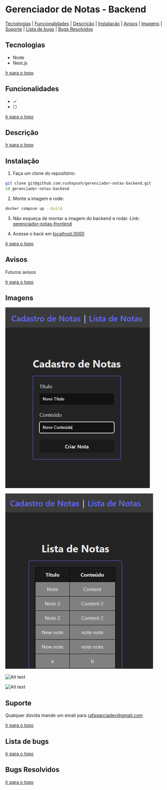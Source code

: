 # Gerenciador de Notas - Backend

[Tecnologias](#tecnologias) | [Funcionalidades](#funcionalidades) | [Descrição](#descrição) | [Instalação](#instalação) | [Avisos](#avisos) | [Imagens](#imagens) | [Suporte](#suporte) | [Lista de bugs](#lista-de-bugs) | [Bugs Resolvidos](#bugs-resolvidos)

## Tecnologias

<ul>
  <li>Node</li>
  <li>Nest.js</li>
</ul>

[Ir para o topo](#gerenciador-de-notas---backend)

## Funcionalidades

- &check; 
- &#x2610; 


[Ir para o topo](#gerenciador-de-notas---backend)

## Descrição


[Ir para o topo](#gerenciador-de-notas---backend)

## Instalação

1. Faça um clone do repositório:
```bash
git clone git@github.com:rushxpush/gerenciador-notas-backend.git
cd gerenciador-notas-backend 
```

2. Monte a imagem e rode:
```bash
docker compose up --build
```

3. Não esqueça de montar a imagem do backend e rodar. Link: [gerenciador-notas-frontend](https://github.com/rushxpush/gerenciador-notas-frontend)

4. Acesse o back em [localhost:3000](http://localhost:3000)

[Ir para o topo](#gerenciador-de-notas---backend)

## Avisos

Futuros avisos

[Ir para o topo](#gerenciador-de-notas---backend)

## Imagens

![Alt text](Screenshot_1.png)

![Alt text](Screenshot_2.png)

![Alt text](Screenshot_3.png)

![Alt text](Screenshot_4.png)

## Suporte

Qualquer dúvida mande um email para [rafagarciadev@gmail.com](mailto:rafagarciadev@gmail.com)

[Ir para o topo](#gerenciador-de-notas---backend)

## Lista de bugs

[Ir para o topo](#gerenciador-de-notas---backend)

## Bugs Resolvidos

[Ir para o topo](#gerenciador-de-notas---backend)